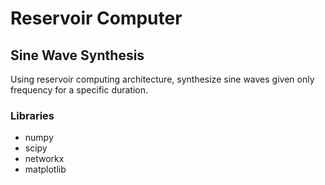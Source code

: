 
# Reservoir Computer

## Sine Wave Synthesis

Using reservoir computing architecture,
synthesize sine waves given only frequency for a specific duration.

### Libraries

- numpy
- scipy
- networkx
- matplotlib